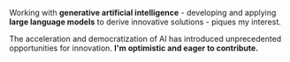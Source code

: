 Working with **generative artificial intelligence** - developing and applying **large language models** to derive innovative solutions - piques my interest.

The acceleration and democratization of AI has introduced unprecedented opportunities for innovation. **I'm optimistic and eager to contribute.**
